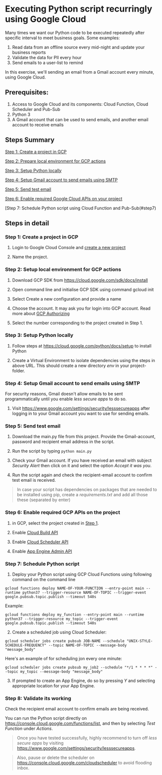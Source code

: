# Executing Python script recurringly using Google Cloud

Many times we want our Python code to be executed repeatedly after specific interval to meet business goals. Some examples:
1. Read data from an offline source every mid-night and update your business reports
2. Validate the data for PII every hour
3. Send emails to a user-list to remind

In this exercise, we'll sending an email from a Gmail account every minute, using Google Cloud.

## Prerequisites:
1. Access to Google Cloud and its components: Cloud Function, Cloud Scheduler and Pub-Sub
2. Python 3
3. A Gmail account that can be used to send emails, and another email account to receive emails

## Steps Summary
[Step 1: Create a project in GCP](#step1)

[Step 2: Prepare local environment for GCP actions](#step2)

[Step 3: Setup Python locally](#step3)

[Step 4: Setup Gmail account to send emails using SMTP](#step4)

[Step 5: Send test email](#step5)

[Step 6: Enable required Google Cloud APIs on your project](#step6)

[Step 7: Schedule Python script using Cloud Function and Pub-Sub(#step7)


## Steps in detail

### <a name="step1"></a>Step 1: Create a project in GCP

1. Login to Google Cloud Console and [create a new project](https://console.developers.google.com/projectcreate) 

2. Name the project. 

### <a name="step2"></a>Step 2: Setup local environment for GCP actions

1. Download GCP SDK from https://cloud.google.com/sdk/docs/install

2. Open command line and initialise GCP SDK using command gcloud init

3. Select Create a new configuration and provide a name

4. Choose the account. It may ask you for login into GCP account. Read more about [GCP Authorizing](https://cloud.google.com/sdk/docs/authorizing)

5. Select the number corresponding to the project created in Step 1. 

### <a name="step3"></a>Step 3: Setup Python locally

1. Follow steps at https://cloud.google.com/python/docs/setup to install Python

2. Create a Virtual Environment to isolate dependencies using the steps in above URL. This should create a new directory *env* in your project-folder. 

### <a name="step4"></a>Step 4: Setup Gmail account to send emails using SMTP

For security reasons, Gmail doesn't allow emails to be sent programmatically until you enable *less secure apps* to do so.

1.  Visit https://www.google.com/settings/security/lesssecureapps after logging in to your Gmail account you want to use for sending emails.

### <a name="step5"></a>Step 5: Send test email

1. Download the main.py file from this project. Provide the Gmail-account, password and recipient email address in the script.

2. Run the script by typing `python main.py`

3. Check your Gmail account. If you have received an email with subject *Security Alert* then click on it and select the option *Accept it was you*.

4. Run the script again and check the recipient-email account to confirm test email is received.

> In case your script has dependencies on packages that are needed to be installed using pip, create a *requirements.txt* and add all those these (separated by enter)

### <a name="step6"></a> Step 6: Enable required GCP APIs on the project

1. in GCP, select the project created in [Step 1](#step1).

2. Enable [Cloud Build API](https://console.developers.google.com/apis/api/cloudbuild.googleapis.com/overview)

3. Enable [Cloud Scheduler API](https://console.developers.google.com/apis/api/cloudscheduler.googleapis.com/overview)

4. Enable [App Engine Admin API](https://console.developers.google.com/apis/api/appengine.googleapis.com/overview)


### <a name="step7"></a> Step 7: Schedule Python script

1. Deploy your Python script using GCP Cloud Functions using following command on the command line

`gcloud functions deploy NAME-OF-YOUR-FUNCTION --entry-point main --runtime python37 --trigger-resource NAME-OF-TOPIC --trigger-event google.pubsub.topic.publish --timeout 540s`

Example:

`gcloud functions deploy my_function --entry-point main --runtime python37 --trigger-resource my_topic --trigger-event google.pubsub.topic.publish --timeout 540s`

2. Create a scheduled job using Cloud Scheduler:

`gcloud scheduler jobs create pubsub JOB-NAME --schedule "UNIX-STYLE-SCHEDULE-FREQUENCY" --topic NAME-OF-TOPIC --message-body "message_body"`

Here's an example of for scheduling jon every one minute:

`gcloud scheduler jobs create pubsub my_job2 --schedule "*/1 * * * *" --topic my_topic --message-body "message_body"`

3. If prompted to create an App Engine, do so by pressing *Y* and selecting appropriate location for your App Engine.

### <a name="step8"></a> Step 8: Validate its working

Check the recipient email account to confirm emails are being received.

You can run the Python script directly on https://console.cloud.google.com/functions/list, and then by selecting *Test Function* under *Actions*. 


> Once you have tested successfully, highly recommend to turn off *less secure apps* by visiting https://www.google.com/settings/security/lesssecureapps.

> Also, pause or delete the scheduler on https://console.cloud.google.com/cloudscheduler to avoid flooding inbox.




